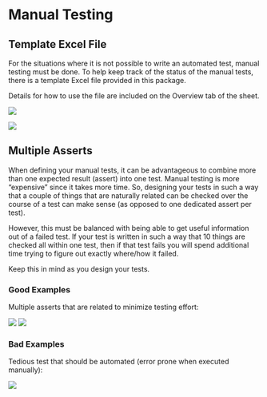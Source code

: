 # Manual Testing

## Template Excel File

For the situations where it is not possible to write an automated test, manual testing must be done. To help keep track of the status of the manual tests, there is a template Excel file provided in this package.

Details for how to use the file are included on the Overview tab of the sheet. 

![](img%5CTesting48.png)

![](img%5CTesting49.png)

## Multiple Asserts

When defining your manual tests, it can be advantageous to combine more than one expected result (assert) into one test. Manual testing is more “expensive” since it takes more time. So, designing your tests in such a way that a couple of things that are naturally related can be checked over the course of a test can make sense (as opposed to one dedicated assert per test).

However, this must be balanced with being able to get useful information out of a failed test. If your test is written in such a way that 10 things are checked all within one test, then if that test fails you will spend additional time trying to figure out exactly where/how it failed.

Keep this in mind as you design your tests. 


### Good Examples

Multiple asserts that are related to minimize testing effort:

![](img%5CTesting55.png)
![](img%5CTesting51.png)



### Bad Examples

Tedious test that should be automated (error prone when executed manually):

![](img%5CTesting52.png)

